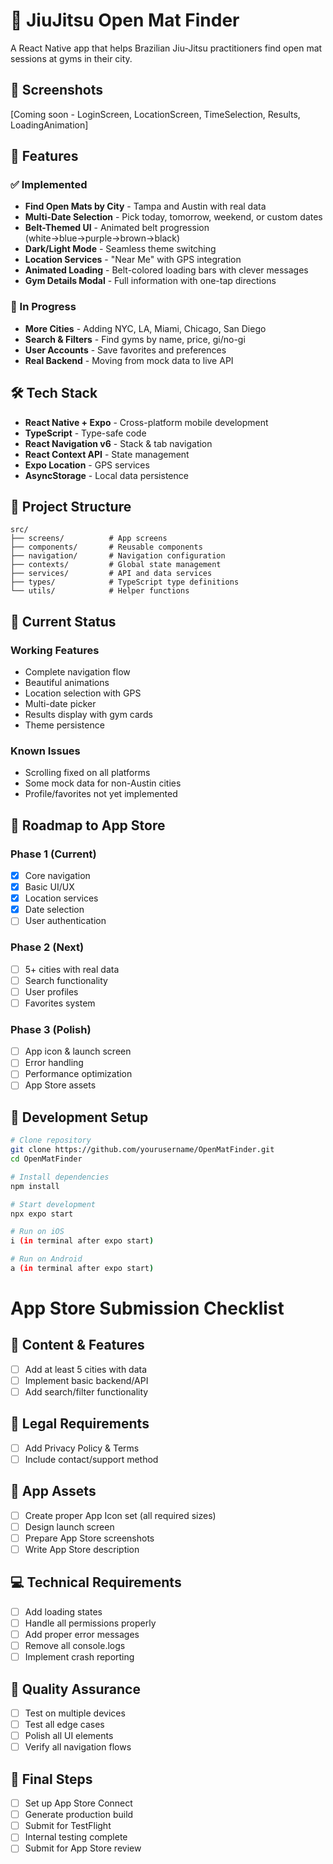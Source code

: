 # 🥋 JiuJitsu Open Mat Finder

A React Native app that helps Brazilian Jiu-Jitsu practitioners find open mat sessions at gyms in their city.

## 📱 Screenshots
[Coming soon - LoginScreen, LocationScreen, TimeSelection, Results, LoadingAnimation]

## 🌟 Features

### ✅ Implemented
- **Find Open Mats by City** - Tampa and Austin with real data
- **Multi-Date Selection** - Pick today, tomorrow, weekend, or custom dates
- **Belt-Themed UI** - Animated belt progression (white→blue→purple→brown→black)
- **Dark/Light Mode** - Seamless theme switching
- **Location Services** - "Near Me" with GPS integration
- **Animated Loading** - Belt-colored loading bars with clever messages
- **Gym Details Modal** - Full information with one-tap directions

### 🚧 In Progress
- **More Cities** - Adding NYC, LA, Miami, Chicago, San Diego
- **Search & Filters** - Find gyms by name, price, gi/no-gi
- **User Accounts** - Save favorites and preferences
- **Real Backend** - Moving from mock data to live API

## 🛠️ Tech Stack

- **React Native + Expo** - Cross-platform mobile development
- **TypeScript** - Type-safe code
- **React Navigation v6** - Stack & tab navigation
- **React Context API** - State management
- **Expo Location** - GPS services
- **AsyncStorage** - Local data persistence

## 📂 Project Structure
```
src/
├── screens/          # App screens
├── components/       # Reusable components
├── navigation/       # Navigation configuration
├── contexts/         # Global state management
├── services/         # API and data services
├── types/            # TypeScript type definitions
└── utils/            # Helper functions
```

## 🚀 Current Status

### Working Features
- Complete navigation flow
- Beautiful animations
- Location selection with GPS
- Multi-date picker
- Results display with gym cards
- Theme persistence

### Known Issues
- Scrolling fixed on all platforms
- Some mock data for non-Austin cities
- Profile/favorites not yet implemented

## 🎯 Roadmap to App Store

### Phase 1 (Current)
- [x] Core navigation
- [x] Basic UI/UX
- [x] Location services
- [x] Date selection
- [ ] User authentication

### Phase 2 (Next)
- [ ] 5+ cities with real data
- [ ] Search functionality
- [ ] User profiles
- [ ] Favorites system

### Phase 3 (Polish)
- [ ] App icon & launch screen
- [ ] Error handling
- [ ] Performance optimization
- [ ] App Store assets

## 📲 Development Setup

```bash
# Clone repository
git clone https://github.com/yourusername/OpenMatFinder.git
cd OpenMatFinder

# Install dependencies
npm install

# Start development
npx expo start

# Run on iOS
i (in terminal after expo start)

# Run on Android  
a (in terminal after expo start)
```

# App Store Submission Checklist

## 📍 Content & Features
- [ ] Add at least 5 cities with data
- [ ] Implement basic backend/API
- [ ] Add search/filter functionality

## 📜 Legal Requirements  
- [ ] Add Privacy Policy & Terms
- [ ] Include contact/support method

## 🎨 App Assets
- [ ] Create proper App Icon set (all required sizes)
- [ ] Design launch screen
- [ ] Prepare App Store screenshots
- [ ] Write App Store description

## 💻 Technical Requirements
- [ ] Add loading states
- [ ] Handle all permissions properly
- [ ] Add proper error messages
- [ ] Remove all console.logs
- [ ] Implement crash reporting

## 📱 Quality Assurance
- [ ] Test on multiple devices
- [ ] Test all edge cases
- [ ] Polish all UI elements
- [ ] Verify all navigation flows

## 🚀 Final Steps
- [ ] Set up App Store Connect
- [ ] Generate production build
- [ ] Submit for TestFlight
- [ ] Internal testing complete
- [ ] Submit for App Store review 